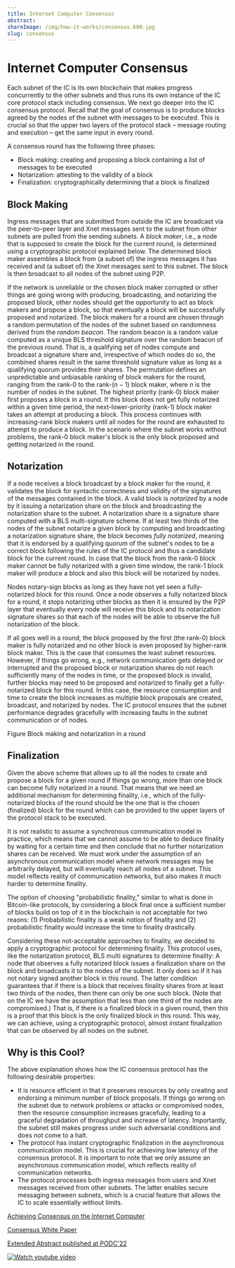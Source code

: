 ```yaml
---
title: Internet Computer Consensus
abstract: 
shareImage: /img/how-it-works/consensus.600.jpg
slug: consensus
---
```


# Internet Computer Consensus

Each subnet of the IC is its own blockchain that makes progress concurrently to the other subnets and thus runs its own instance of the IC core protocol stack including consensus. We next go deeper into the IC consensus protocol. Recall that the goal of consensus is to produce blocks agreed by the nodes of the subnet with messages to be executed. This is crucial so that the upper two layers of the protocol stack – message routing and execution – get the same input in every round.

A consensus round has the following three phases:
* Block making: creating and proposing a block containing a list of messages to be executed
* Notarization: attesting to the validity of a block
* Finalization: cryptographically determining that a block is finalized

## Block Making

Ingress messages that are submitted from outside the IC are broadcast via the peer-to-peer layer and Xnet messages sent to the subnet from other subnets are pulled from the sending subnets.
A *block maker*, i.e., a node that is supposed to create the block for the current round, is determined using a cryptographic protocol explained below.
The determined block maker assembles a block from (a subset of) the ingress messages it has received and (a subset of) the Xnet messages sent to this subnet.
The block is then broadcast to all nodes of the subnet using P2P.

If the network is unreliable or the chosen block maker corrupted or other things are going wrong with producing, broadcasting, and notarizing the proposed block, other nodes should get the opportunity to act as block makers and propose a block, so that eventually a block will be successfully proposed and notarized.
The block makers for a round are chosen through a random permutation of the nodes of the subnet based on randomness derived from the *random beacon*.
The random beacon is a random value computed as a unique BLS threshold signature over the random beacon of the previous round.
That is, a qualifying set of nodes compute and broadcast a signature share and, irrespective of which nodes do so, the combined shares result in the same threshold signature value as long as a qualifying quorum provides their shares.
The permutation defines an unpredictable and unbiasable ranking of block makers for the round, ranging from the rank-$0$ to the rank-$(n-1)$ block maker, where $n$ is the number of nodes in the subnet.
The highest priority (rank-$0$) block maker first proposes a block in a round.
If this block does not get fully notarized within a given time period, the next-lower-priority (rank-$1$) block maker takes an attempt at producing a block.
This process continues with increasing-rank block makers until all nodes for the round are exhausted to attempt to produce a block.
In the scenario where the subnet works without problems, the rank-$0$ block maker's block is the only block proposed and getting notarized in the round.

## Notarization

If a node receives a block broadcast by a block maker for the round, it validates the block for syntactic correctness and validity of the signatures of the messages contained in the block.
A valid block is *notarized* by a node by it issuing a notarization share on the block and broadcasting the notarization share to the subnet.
A notarization share is a signature share computed with a BLS multi-signature scheme.
If at least two thirds of the nodes of the subnet notarize a given block by computing and broadcasting a notarization signature share, the block becomes *fully notarized*, meaning that it is endorsed by a qualifying quorum of the subnet's nodes to be a correct block following the rules of the IC protocol and thus a candidate block for the current round.
In case that the block from the rank-$0$ block maker cannot be fully notarized with a given time window, the rank-$1$ block maker will produce a block and also this block will be notarized by nodes.

Nodes notary-sign blocks as long as they have not yet seen a fully-notarized block for this round.
Once a node observes a fully notarized block for a round, it stops notarizing other blocks as then it is ensured by the P2P layer that eventually every node will receive this block and its notarization signature shares so that each of the nodes will be able to observe the full notarization of the block.

If all goes well in a round, the block proposed by the first (the rank-$0$) block maker is fully notarized and no other block is even proposed by higher-rank block maker.
This is the case that consumes the least subnet resources.
However, if things go wrong, e.g., network communication gets delayed or interrupted and the proposed block or notarization shares do not reach sufficiently many of the nodes in time, or the proposed block is invalid, further blocks may need to be proposed and notarized to finally get a fully-notarized block for this round.
In this case, the resource consumption and time to create the block increases as multiple block proposals are created, broadcast, and notarized by nodes.
The IC protocol ensures that the subnet performance degrades gracefully with increasing faults in the subnet communication or of nodes.

Figure
Block making and notarization in a round

## Finalization

Given the above scheme that allows up to all the nodes to create and propose a block for a given round if things go wrong, more than one block can become fully notarized in a round.
That means that we need an additional mechanism for determining finality, i.e., which of the fully-notarized blocks of the round should be the one that is the chosen (finalized) block for the round which can be provided to the upper layers of the protocol stack to be executed.

It is not realistic to assume a synchronous communication model in practice, which means that we cannot assume to be able to deduce finality by waiting for a certain time and then conclude that no further notarization shares can be received.
We must work under the assumption of an asynchronous communication model where network messages may be arbitrarily delayed, but will eventually reach all nodes of a subnet.
This model reflects reality of communication networks, but also makes it much harder to determine finality.

The option of choosing "probabilistic finality," similar to what is done in Bitcoin-like protocols, by considering a block final once a sufficient number of blocks build on top of it in the blockchain is not acceptable for two reaons: (1) Probabilistic finality is a weak notion of finality and (2) probabilistic finality would increase the time to finality drastically.

Considering these not-acceptable approaches to finality, we decided to apply a cryptographic protocol for determining finality.
This protocol uses, like the notarization protocol, BLS multi signatures to determine finality:
A node that observes a fully notarized block issues a finalization share on the block and broadcasts it to the nodes of the subnet.
It only does so if it has not notary signed another block in this round.
The latter condition guarantees that if there is a block that receives finality shares from at least two thirds of the nodes, then there can only be one such block.
(Note that on the IC we have the assumption that less than one third of the nodes are compromised.)
That is, if there is a finalized block in a given round, then this is a proof that this block is the only finalized block in this round.
This way, we can achieve, using a cryptographic protocol, almost instant finalization that can be observed by all nodes on the subnet.

## Why is this Cool?

The above explanation shows how the IC consensus protocol has the following desirable properties:
* It is resource efficient in that it preserves resources by only creating and endorsing a minimum number of block proposals.
If things go wrong on the subnet due to network problems or attacks or compromised nodes, then the resource consumption increases gracefully, leading to a graceful degradation of throughput and increase of latency.
Importantly, the subnet still makes progress under such adversarial conditions and does not come to a halt.
* The protocol has instant cryptographic finalization in the asynchronous communication model.
This is crucial for achieving low latency of the consensus protocol.
It is important to note that we only assume an asynchronous communication model, which reflects reality of communication networks.
* The protocol processes both ingress messages from users and Xnet messages received from other subnets.
The latter enables secure messaging between subnets, which is a crucial feature that allows the IC to scale essentially without limits.

[Achieving Consensus on the Internet Computer](https://medium.com/dfinity/achieving-consensus-on-the-internet-computer-ee9fbfbafcbc)

[Consensus White Paper](https://eprint.iacr.org/2021/632.pdf)

[Extended Abstract published at PODC'22](//assets.ctfassets.net/ywqk17d3hsnp/1Gutwfrd1lMgiUBJZGCdUG/d3ea7730aba0a4b793741681463239f5/podc-2022-cr.pdf)

<!-- https://img.youtube.com/vi/vVLRRYh3JYo/0.jpg -->
[![Watch youtube video](https://i.ytimg.com/vi/vVLRRYh3JYo/maxresdefault.jpg)](https://www.youtube.com/watch?v=vVLRRYh3JYo)
